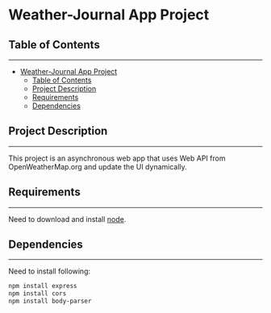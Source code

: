 # Weather-Journal App Project

## Table of Contents

---

- [Weather-Journal App Project](#weather-journal-app-project)
  - [Table of Contents](#table-of-contents)
  - [Project Description](#project-description)
  - [Requirements](#requirements)
  - [Dependencies](#dependencies)


## Project Description

---

This project is an asynchronous web app that uses Web API from  OpenWeatherMap.org and update the UI dynamically.

## Requirements

---

Need to download and install [node](https://nodejs.org/en/).

## Dependencies

---

Need to install following:

```bash
npm install express
npm install cors
npm install body-parser
```